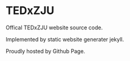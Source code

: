 # TEDxZJU
Offical TEDxZJU website source code.

Implemented by static website generater jekyll.

Proudly hosted by Github Page.
